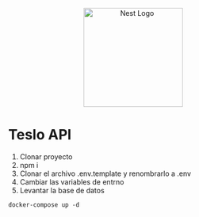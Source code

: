 <p align="center">
  <a href="http://nestjs.com/" target="blank"><img src="https://nestjs.com/img/logo-small.svg" width="200" alt="Nest Logo" /></a>
</p>

# Teslo API

1. Clonar proyecto
2. npm i
3. Clonar el archivo .env.template y renombrarlo a .env
4. Cambiar las variables de entrno
5. Levantar la base de datos
```
docker-compose up -d
```